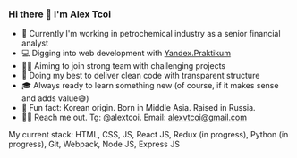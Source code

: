 ### Hi there 👋 I'm Alex Tcoi

- 💼 Currently I'm working in petrochemical industry as a senior financial analyst
- 💻 Digging into web development with [Yandex.Praktikum](https://praktikum.yandex.ru)
- ✊🏻 Aiming to join strong team with challenging projects
- 🤯 Doing my best to deliver clean code with transparent structure
- 🎓 Always ready to learn something new (of course, if it makes sense and adds value😅)
- 👀 Fun fact: Korean origin. Born in Middle Asia. Raised in Russia.
- ✍🏻 Reach me out. Tg: @alextcoi. Email: alexvtcoi@gmail.com
      
My current stack: HTML, CSS, JS, React JS, Redux (in progress), Python (in progress), Git, Webpack, Node JS, Express JS
